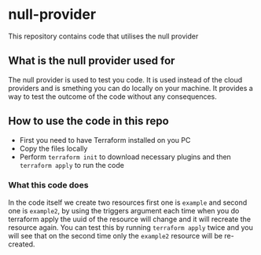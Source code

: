 # null-provider
This repository contains code that utilises the null provider

## What is the null provider used for ##

The null provider is used to test you code. It is used instead of the cloud providers and is smething you can do locally on your machine. It provides a way to test the outcome of the code without any consequences.

## How to use the code in this repo ##

 * First you need to have Terraform installed on you PC
 * Copy the files locally
 * Perform `terraform init` to download necessary plugins and then `terraform apply` to run the code

### What this code does ###
In the code itself we create two resources first one is `example` and second one is `example2`, by using the triggers argument each time when you do terraform apply the uuid of the resource will change and it will recreate the resource again. You can test this by running `terraform apply` twice and you will see that on the second time only the `example2` resource will be re-created.
